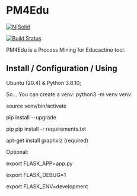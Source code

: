 # PM4Edu

[![N|Solid](https://cldup.com/dTxpPi9lDf.thumb.png)](https://nodesource.com/products/nsolid)

[![Build Status](https://travis-ci.org/joemccann/dillinger.svg?branch=master)](https://travis-ci.org/joemccann/dillinger)

PM4Edu is a Process Mining for Educactino tool.

## Install / Configuration / Using

Ubuntu (20.4) & Python 3.8.10;

So...
You can create a venv:
python3 -m venv venv

source venv/bin/activate

pip install --upgrade

pip pip install -r requirements.txt

apt-get install graphviz (required)


Optional:

export FLASK\_APP=app.py

export FLASK\_DEBUG=1

export FLASK\_ENV=development
